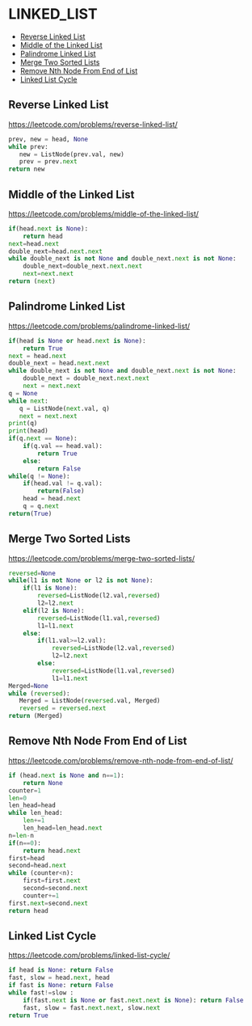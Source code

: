 # LINKED_LIST

+ [Reverse Linked List](#reverse-linked-list)
+ [Middle of the Linked List](#middle-of-the-linked-list)
+ [Palindrome Linked List](#palindrome-linked-list)
+ [Merge Two Sorted Lists](#merge-two-sorted-lists)
+ [Remove Nth Node From End of List](#remove-nth-node-from-end-of-list)
+ [Linked List Cycle](#linked-list-cycle)
<!---->
## Reverse Linked List

https://leetcode.com/problems/reverse-linked-list/

```python
prev, new = head, None
while prev:
   new = ListNode(prev.val, new)
   prev = prev.next
return new

```

## Middle of the Linked List

https://leetcode.com/problems/middle-of-the-linked-list/

```python
if(head.next is None):
    return head
next=head.next
double_next=head.next.next
while double_next is not None and double_next.next is not None:
    double_next=double_next.next.next
    next=next.next
return (next)

```

## Palindrome Linked List

https://leetcode.com/problems/palindrome-linked-list/

```python
if(head is None or head.next is None):
    return True
next = head.next
double_next = head.next.next
while double_next is not None and double_next.next is not None:
    double_next = double_next.next.next
    next = next.next
q = None
while next:
   q = ListNode(next.val, q)
   next = next.next
print(q)
print(head)
if(q.next == None):
    if(q.val == head.val):
        return True
    else:
        return False
while(q != None):
    if(head.val != q.val):
        return(False)
    head = head.next
    q = q.next
return(True)

```

## Merge Two Sorted Lists

https://leetcode.com/problems/merge-two-sorted-lists/

```python
reversed=None
while(l1 is not None or l2 is not None):
    if(l1 is None):
        reversed=ListNode(l2.val,reversed)
        l2=l2.next
    elif(l2 is None):
        reversed=ListNode(l1.val,reversed)
        l1=l1.next
    else:
        if(l1.val>=l2.val):
            reversed=ListNode(l2.val,reversed)
            l2=l2.next
        else:
            reversed=ListNode(l1.val,reversed)
            l1=l1.next
Merged=None
while (reversed):
   Merged = ListNode(reversed.val, Merged)
   reversed = reversed.next
return (Merged)

```

## Remove Nth Node From End of List

https://leetcode.com/problems/remove-nth-node-from-end-of-list/

```python
if (head.next is None and n==1):
    return None
counter=1
len=0
len_head=head
while len_head:
    len+=1
    len_head=len_head.next
n=len-n
if(n==0):
    return head.next
first=head
second=head.next
while (counter<n):
    first=first.next
    second=second.next
    counter+=1
first.next=second.next
return head

```

## Linked List Cycle

https://leetcode.com/problems/linked-list-cycle/

```python
if head is None: return False
fast, slow = head.next, head
if fast is None: return False
while fast!=slow :
    if(fast.next is None or fast.next.next is None): return False
    fast, slow = fast.next.next, slow.next
return True

```


